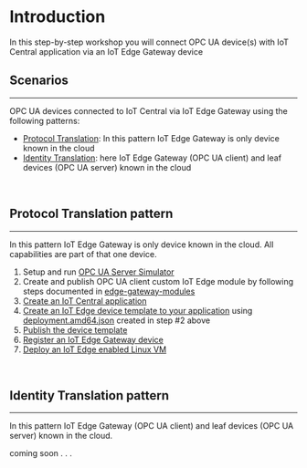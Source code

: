 # **Introduction**
In this step-by-step workshop you will connect OPC UA device(s) with IoT Central application via an IoT Edge Gateway device

## **Scenarios**
---
OPC UA devices connected to IoT Central via IoT Edge Gateway using the following patterns:
- [Protocol Translation](#protocol-translation-pattern): In this pattern IoT Edge Gateway is only device known in the cloud
- [Identity Translation](#identity-translation-pattern): here IoT Edge Gateway (OPC UA client) and leaf devices (OPC UA server) known in the cloud

&nbsp;
## Protocol Translation pattern
---
In this pattern IoT Edge Gateway is only device known in the cloud. All capabilities are part of that one device.

1. Setup and run [OPC UA Server Simulator](/opcua-server-sim/readme.me#to-setup-simulator)
2. Create and publish OPC UA client custom IoT Edge module by following steps documented in [edge-gateway-modules](/edge-gateway-modules/opcua-client/readme.me)
3. [Create an IoT Central application](https://docs.microsoft.com/en-us/azure/iot-central/core/quick-deploy-iot-central#create-an-application)
4. [Create an IoT Edge device template to your application](https://docs.microsoft.com/en-us/learn/modules/create-your-first-iot-central-app/2-create-device-template#:~:text=Next-,Create%20a%20device%20template,-Completed) using [deployment.amd64.json](/edge-gateway-modules/opcua-client/config/deployment.amd64.json) created in step #2 above
5. [Publish the device template]()
6. [Register an IoT Edge Gateway device](https://docs.microsoft.com/en-us/azure/iot-central/core/quick-deploy-iot-central#register-a-device)
7. [Deploy an IoT Edge enabled Linux VM]()

&nbsp;
## Identity Translation pattern
---
In this pattern IoT Edge Gateway (OPC UA client) and leaf devices (OPC UA server) known in the cloud.

coming soon . . .



